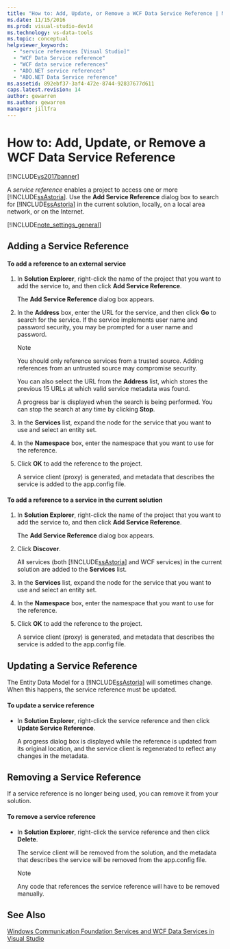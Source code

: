 ```yaml
---
title: "How to: Add, Update, or Remove a WCF Data Service Reference | Microsoft Docs"
ms.date: 11/15/2016
ms.prod: visual-studio-dev14
ms.technology: vs-data-tools
ms.topic: conceptual
helpviewer_keywords: 
  - "service references [Visual Studio]"
  - "WCF Data Service reference"
  - "WCF data service references"
  - "ADO.NET service references"
  - "ADO.NET Data Service reference"
ms.assetid: 892ebf37-3af4-472e-8744-92837677d611
caps.latest.revision: 14
author: gewarren
ms.author: gewarren
manager: jillfra
---
```

# How to: Add, Update, or Remove a WCF Data Service Reference
[!INCLUDE[vs2017banner](../includes/vs2017banner.md)]

A *service reference* enables a project to access one or more [!INCLUDE[ssAstoria](../includes/ssastoria-md.md)]. Use the **Add Service Reference** dialog box to search for [!INCLUDE[ssAstoria](../includes/ssastoria-md.md)] in the current solution, locally, on a local area network, or on the Internet.  
  
 [!INCLUDE[note_settings_general](../includes/note-settings-general-md.md)]  
  
## Adding a Service Reference  
  
#### To add a reference to an external service  
  
1. In **Solution Explorer**, right-click the name of the project that you want to add the service to, and then click **Add Service Reference**.  
  
     The **Add Service Reference** dialog box appears.  
  
2. In the **Address** box, enter the URL for the service, and then click **Go** to search for the service. If the service implements user name and password security, you may be prompted for a user name and password.  
  
    > [!NOTE]
    > You should only reference services from a trusted source. Adding references from an untrusted source may compromise security.  
  
     You can also select the URL from the **Address** list, which stores the previous 15 URLs at which valid service metadata was found.  
  
     A progress bar is displayed when the search is being performed. You can stop the search at any time by clicking **Stop**.  
  
3. In the **Services** list, expand the node for the service that you want to use and select an entity set.  
  
4. In the **Namespace** box, enter the namespace that you want to use for the reference.  
  
5. Click **OK** to add the reference to the project.  
  
     A service client (proxy) is generated, and metadata that describes the service is added to the app.config file.  
  
#### To add a reference to a service in the current solution  
  
1. In **Solution Explorer**, right-click the name of the project that you want to add the service to, and then click **Add Service Reference**.  
  
     The **Add Service Reference** dialog box appears.  
  
2. Click **Discover**.  
  
     All services (both [!INCLUDE[ssAstoria](../includes/ssastoria-md.md)] and WCF services) in the current solution are added to the **Services** list.  
  
3. In the **Services** list, expand the node for the service that you want to use and select an entity set.  
  
4. In the **Namespace** box, enter the namespace that you want to use for the reference.  
  
5. Click **OK** to add the reference to the project.  
  
     A service client (proxy) is generated, and metadata that describes the service is added to the app.config file.  
  
## Updating a Service Reference  
 The Entity Data Model for a [!INCLUDE[ssAstoria](../includes/ssastoria-md.md)] will sometimes change. When this happens, the service reference must be updated.  
  
#### To update a service reference  
  
- In **Solution Explorer**, right-click the service reference and then click **Update Service Reference**.  
  
     A progress dialog box is displayed while the reference is updated from its original location, and the service client is regenerated to reflect any changes in the metadata.  
  
## Removing a Service Reference  
 If a service reference is no longer being used, you can remove it from your solution.  
  
#### To remove a service reference  
  
- In **Solution Explorer**, right-click the service reference and then click **Delete**.  
  
     The service client will be removed from the solution, and the metadata that describes the service will be removed from the app.config file.  
  
    > [!NOTE]
    > Any code that references the service reference will have to be removed manually.  
  
## See Also  
 [Windows Communication Foundation Services and WCF Data Services in Visual Studio](../data-tools/windows-communication-foundation-services-and-wcf-data-services-in-visual-studio.md)

